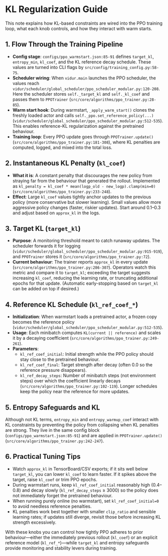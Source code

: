 # KL Regularization Guide

This note explains how KL-based constraints are wired into the PPO training loop, what each knob controls, and how they interact with warm starts.

## 1. Flow Through the Training Pipeline
- **Config stage**: `configs/ppo_warmstart.json:85-91` defines `target_kl`, `entropy_min`, `kl_coef`, and the KL reference decay schedule. These values are turned into CLI flags by `src/config/training_config.py:58-75`.
- **Scheduler wiring**: When `vidur.main` launches the PPO scheduler, the values reach `vidur/scheduler/global_scheduler/ppo_scheduler_modular.py:120-208`. Here the scheduler stores `self._target_kl` and `self._kl_coef` and passes them to `PPOTrainer` (`src/core/algorithms/ppo_trainer.py:28-85`).
- **Warm start hook**: During warmstart, `_apply_warm_start()` clones the freshly loaded actor and calls `self._ppo.set_reference_policy(...)` (`vidur/scheduler/global_scheduler/ppo_scheduler_modular.py:512-535`). This enables reference-KL regularization against the pretrained behaviour.
- **Training loop**: Every PPO update goes through `PPOTrainer.update()` (`src/core/algorithms/ppo_trainer.py:181-308`), where KL penalties are computed, logged, and mixed into the total loss.

## 2. Instantaneous KL Penalty (`kl_coef`)
- **What it is**: A constant penalty that discourages the new policy from straying far from the behaviour that generated the rollout. Implemented as `kl_penalty = kl_coef * mean(logp_old - new_logp).clamp(min=0)` (`src/core/algorithms/ppo_trainer.py:233-248`).
- **Effect**: Large `kl_coef` values tightly anchor updates to the previous policy (more conservative but slower learning). Small values allow more aggressive policy changes (faster, riskier updates). Start around 0.1–0.3 and adjust based on `approx_kl` in the logs.

## 3. Target KL (`target_kl`)
- **Purpose**: A monitoring threshold meant to catch runaway updates. The scheduler forwards it for logging (`vidur/scheduler/global_scheduler/ppo_scheduler_modular.py:915-919`), and `PPOTrainer` stores it (`src/core/algorithms/ppo_trainer.py:72`).
- **Current behaviour**: The trainer reports `approx_kl` in every update (`src/core/algorithms/ppo_trainer.py:286-307`). Operators watch this metric and compare it to `target_kl`; exceeding the target suggests increasing `kl_coef`, reducing the learning rate, or truncating additional epochs for that update. (Automatic early-stopping based on `target_kl` can be added on top if desired.)

## 4. Reference KL Schedule (`kl_ref_coef_*`)
- **Initialization**: When warmstart loads a pretrained actor, a frozen copy becomes the reference policy (`vidur/scheduler/global_scheduler/ppo_scheduler_modular.py:512-535`).
- **Usage**: Each minibatch computes `KL(current || reference)` and scales it by a decaying coefficient (`src/core/algorithms/ppo_trainer.py:249-261`).
- **Parameters**:
  - `kl_ref_coef_initial`: Initial strength while the PPO policy should stay close to the pretrained behaviour.
  - `kl_ref_coef_final`: Target strength after decay (often 0.0 so the reference pressure disappears).
  - `kl_ref_decay_steps`: Number of minibatch steps (not environment steps) over which the coefficient linearly decays (`src/core/algorithms/ppo_trainer.py:102-119`). Longer schedules keep the policy near the reference for more updates.

## 5. Entropy Safeguards and KL
Although not KL terms, `entropy_min` and `entropy_warmup_coef` interact with KL constraints by preventing the policy from collapsing when KL penalties are strong. They live in the same config block (`configs/ppo_warmstart.json:85-91`) and are applied in `PPOTrainer.update()` (`src/core/algorithms/ppo_trainer.py:242-247`).

## 6. Practical Tuning Tips
- Watch `approx_kl` in TensorBoard/CSV exports; if it sits well below `target_kl`, you can lower `kl_coef` to learn faster. If it spikes above the target, raise `kl_coef` or trim PPO epochs.
- During warmstart runs, keep `kl_ref_coef_initial` reasonably high (0.4–0.8) and decay slowly (`kl_ref_decay_steps` ≥ 3000) so the policy does not immediately forget the pretrained behaviour.
- When running purely online (no warmstart), set `kl_ref_coef_initial=0` to avoid needless reference penalties.
- KL penalties work best together with smaller `clip_ratio` and sensible learning rates; if updates still diverge, revisit those before increasing KL strength excessively.

With these knobs you can control how tightly PPO adheres to prior behaviour—either the immediately previous rollout (`kl_coef`) or an explicit reference model (`kl_ref_*`)—while `target_kl` and entropy safeguards provide monitoring and stability levers during training.
